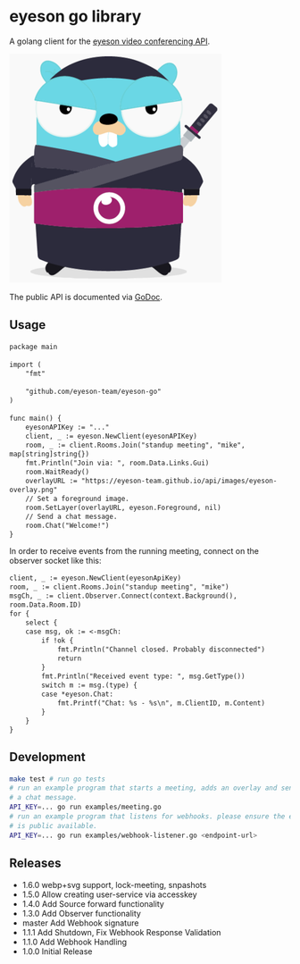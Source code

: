 
# eyeson go library

A golang client for the [eyeson video conferencing
API](https://docs.eyeson.com/docs/rest/eyeson-overview/).

![eyeson ninja gopher](eyeson_go_ninja.png)

The public API is documented via [GoDoc](https://pkg.go.dev/github.com/eyeson-team/eyeson-go).

## Usage


```golang
package main

import (
	"fmt"

	"github.com/eyeson-team/eyeson-go"
)

func main() {
	eyesonAPIKey := "..."
	client, _ := eyeson.NewClient(eyesonAPIKey)
	room, _ := client.Rooms.Join("standup meeting", "mike", map[string]string{})
	fmt.Println("Join via: ", room.Data.Links.Gui)
	room.WaitReady()
	overlayURL := "https://eyeson-team.github.io/api/images/eyeson-overlay.png"
	// Set a foreground image.
	room.SetLayer(overlayURL, eyeson.Foreground, nil)
	// Send a chat message.
	room.Chat("Welcome!")
}

```

In order to receive events from the running meeting, connect
on the observer socket like this:

```golang
client, _ := eyeson.NewClient(eyesonApiKey)
room, _ := client.Rooms.Join("standup meeting", "mike")
msgCh, _ := client.Observer.Connect(context.Background(), room.Data.Room.ID)
for {
	select {
	case msg, ok := <-msgCh:
		if !ok {
			fmt.Println("Channel closed. Probably disconnected")
			return
		}
		fmt.Println("Received event type: ", msg.GetType())
		switch m := msg.(type) {
		case *eyeson.Chat:
			fmt.Printf("Chat: %s - %s\n", m.ClientID, m.Content)
		}
	}
}
```

## Development

```sh
make test # run go tests
# run an example program that starts a meeting, adds an overlay and sends
# a chat message.
API_KEY=... go run examples/meeting.go
# run an example program that listens for webhooks. please ensure the endpoint
# is public available.
API_KEY=... go run examples/webhook-listener.go <endpoint-url>
```

## Releases
- 1.6.0 webp+svg support, lock-meeting, snpashots
- 1.5.0 Allow creating user-service via accesskey
- 1.4.0 Add Source forward functionality
- 1.3.0 Add Observer functionality
- master Add Webhook signature
- 1.1.1 Add Shutdown, Fix Webhook Response Validation
- 1.1.0 Add Webhook Handling
- 1.0.0 Initial Release
